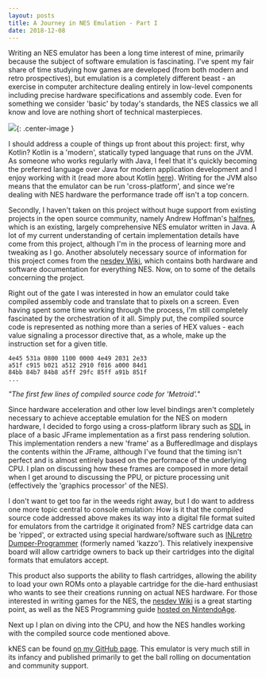 ```yaml
---
layout: posts
title: A Journey in NES Emulation - Part I
date: 2018-12-08
---
```


Writing an NES emulator has been a long time interest of mine, primarily because the subject of software emulation is fascinating. I've spent my fair share of time studying how games are developed (from both modern and retro prospectives), but emulation is a completely different beast - an exercise in computer architecture dealing entirely in low-level components including precise hardware specifications and assembly code. Even for something we consider 'basic' by today's standards, the NES classics we all know and love are nothing short of technical masterpieces.

![](https://chadramsey.github.io/assets/images/2018/nes-emu-one.PNG){: .center-image }

I should address a couple of things up front about this project: first, why Kotlin? Kotlin is a 'modern', statically typed language that runs on the JVM. As someone who works regularly with Java, I feel that it's quickly becoming the preferred language over Java for modern application development and I enjoy working with it (read more about Kotlin [here](https://kotlinlang.org/)). Writing for the JVM also means that the emulator can be run 'cross-platform', and since we're dealing with NES hardware the performance trade off isn't a top concern.

Secondly, I haven't taken on this project without huge support from existing projects in the open source community, namely Andrew Hoffman's [halfnes](https://github.com/andrew-hoffman/halfnes), which is an existing, largely comprehensive NES emulator written in Java. A lot of my current understanding of certain implementation details have come from this project, although I'm in the process of learning more and tweaking as I go. Another absolutely necessary source of information for this project comes from the [nesdev Wiki](https://wiki.nesdev.com/w/index.php/NES_reference_guide), which contains both hardware and software documentation for everything NES. Now, on to some of the details concerning the project.

Right out of the gate I was interested in how an emulator could take compiled assembly code and translate that to pixels on a screen. Even having spent some time working through the process, I'm still completely fascinated by the orchestration of it all. Simply put, the compiled source code is represented as nothing more than a series of HEX values - each value signaling a processor directive that, as a whole, make up the instruction set for a given title.

```
4e45 531a 0800 1100 0000 4e49 2031 2e33
a51f c915 b021 a512 2910 f016 a000 84d1
84bb 84b7 84b8 a5ff 29fc 85ff a91b 851f
...
```
*"The first few lines of compiled source code for 'Metroid'."*

Since hardware acceleration and other low level bindings aren't completely necessary to achieve acceptable emulation for the NES on modern hardware, I decided to forgo using a cross-platform library such as [SDL](https://www.libsdl.org/) in place of a basic JFrame implementation as a first pass rendering solution. This implementation renders a new 'frame' as a BufferedImage and displays the contents within the JFrame, although I've found that the timing isn't perfect and is almost entirely based on the performace of the underlying CPU. I plan on discussing how these frames are composed in more detail when I get around to discussing the PPU, or picture processing unit (effectively the 'graphics processor' of the NES).

I don't want to get too far in the weeds right away, but I do want to address one more topic central to console emulation: How is it that the compiled source code addressed above makes its way into a digital file format suited for emulators from the cartridge it originated from? NES cartridge data can be 'ripped', or extracted using special hardware/software such as [INLretro Dumper-Programmer](http://www.infiniteneslives.com/inlretro.php) (formerly named 'kazzo'). This relatively inexpensive board will allow cartridge owners to back up their cartridges into the digital formats that emulators accept. 

This product also supports the ability to flash cartridges, allowing the ability to load your own ROMs onto a playable cartridge for the die-hard enthusiast who wants to see their creations running on actual NES hardware. For those interested in writing games for the NES, the [nesdev Wiki](https://wiki.nesdev.com/w/index.php/NES_reference_guide) is a great starting point, as well as the NES Programming guide [hosted on NintendoAge](http://nintendoage.com/forum/messageview.cfm?catid=22&threadid=7155).

Next up I plan on diving into the CPU, and how the NES handles working with the compiled source code mentioned above.


kNES can be found [on my GitHub page](https://github.com/chadramsey/knes). 
This emulator is very much still in its infancy and published primarily to 
get the ball rolling on documentation and community support.
